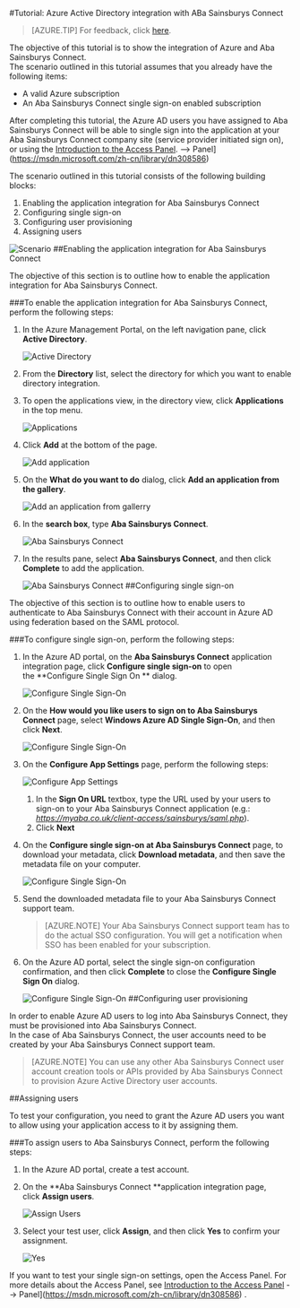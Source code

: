 <properties
    pageTitle="Tutorial: Azure Active Directory integration with ABa Sainsburys Connect | Windows Azure" 
    description="Learn how to use ABa Sainsburys Connect with Azure Active Directory to enable single sign-on, automated provisioning, and more!" 
    services="active-directory" 
    authors="markusvi"  
    documentationCenter="na" 
    manager="stevenpo"/>
<tags
	ms.service="active-directory"
	ms.date="10/22/2015"
	wacn.date=""/>

#Tutorial: Azure Active Directory integration with ABa Sainsburys Connect
<!-- keep by customization: begin -->
>[AZURE.TIP] For feedback, click [here](http://go.microsoft.com/fwlink/?LinkId=615290).
<!-- keep by customization: end -->
<!-- keep by customization: end -->

The objective of this tutorial is to show the integration of Azure and Aba Sainsburys Connect.  
The scenario outlined in this tutorial assumes that you already have the following items:

-   A valid Azure subscription
-   An Aba Sainsburys Connect single sign-on enabled subscription

After completing this tutorial, the Azure AD users you have assigned to Aba Sainsburys Connect will be able to single sign into the application at your Aba Sainsburys Connect company site (service provider initiated sign on), or using the [Introduction to the Access <!-- keep by customization: begin --><!-- deleted by customization <!-- keep by customization: end --> Panel](/documentation/articles/active-directory-saas-access-panel-introduction). <!-- keep by customization: begin --> --><!-- keep by customization: begin --> Panel](https://msdn.microsoft.com/zh-cn/library/dn308586) <!-- keep by customization: end --><!-- keep by customization: end -->

The scenario outlined in this tutorial consists of the following building blocks:

1.  Enabling the application integration for Aba Sainsburys Connect
2.  Configuring single sign-on
3.  Configuring user provisioning
4.  Assigning users

![Scenario](./media/active-directory-saas-aba-sainsburys-connect-tutorial/IC807723.png "Scenario")
##Enabling the application integration for Aba Sainsburys Connect

The objective of this section is to outline how to enable the application integration for Aba Sainsburys Connect.

###To enable the application integration for Aba Sainsburys Connect, perform the following steps:

1.  In the Azure Management Portal, on the left navigation pane, click **Active Directory**.

    ![Active Directory](./media/active-directory-saas-aba-sainsburys-connect-tutorial/IC700993.png "Active Directory")

2.  From the **Directory** list, select the directory for which you want to enable directory integration.

3.  To open the applications view, in the directory view, click **Applications** in the top menu.

    ![Applications](./media/active-directory-saas-aba-sainsburys-connect-tutorial/IC700994.png "Applications")

4.  Click **Add** at the bottom of the page.

    ![Add application](./media/active-directory-saas-aba-sainsburys-connect-tutorial/IC749321.png "Add application")

5.  On the **What do you want to do** dialog, click **Add an application from the gallery**.

    ![Add an application from gallerry](./media/active-directory-saas-aba-sainsburys-connect-tutorial/IC749322.png "Add an application from gallerry")

6.  In the **search box**, type **Aba Sainsburys Connect**.

    ![Aba Sainsburys Connect](./media/active-directory-saas-aba-sainsburys-connect-tutorial/IC807724.png "Aba Sainsburys Connect")

7.  In the results pane, select **Aba Sainsburys Connect**, and then click **Complete** to add the application.

    ![Aba Sainsburys Connect](./media/active-directory-saas-aba-sainsburys-connect-tutorial/IC807725.png "Aba Sainsburys Connect")
##Configuring single sign-on

The objective of this section is to outline how to enable users to authenticate to Aba Sainsburys Connect with their account in Azure AD using federation based on the SAML protocol.

###To configure single sign-on, perform the following steps:

1.  In the Azure AD portal, on the **Aba Sainsburys Connect** application integration page, click **Configure single sign-on** to open the **Configure Single Sign On ** dialog.

    ![Configure Single Sign-On](./media/active-directory-saas-aba-sainsburys-connect-tutorial/IC807726.png "Configure Single Sign-On")

2.  On the **How would you like users to sign on to Aba Sainsburys Connect** page, select **Windows Azure AD Single Sign-On**, and then click **Next**.

    ![Configure Single Sign-On](./media/active-directory-saas-aba-sainsburys-connect-tutorial/IC807727.png "Configure Single Sign-On")

3.  On the **Configure App Settings** page, perform the following steps:

    ![Configure App Settings](./media/active-directory-saas-aba-sainsburys-connect-tutorial/IC807728.png "Configure App Settings")

    1.  In the **Sign On URL** textbox, type the URL used by your users to sign-on to your Aba Sainsburys Connect application (e.g.: *https://myaba.co.uk/client-access/sainsburys/saml.php*).
    2.  Click **Next**

4.  On the **Configure single sign-on at Aba Sainsburys Connect** page, to download your metadata, click **Download metadata**, and then save the metadata file on your computer.

    ![Configure Single Sign-On](./media/active-directory-saas-aba-sainsburys-connect-tutorial/IC807729.png "Configure Single Sign-On")

5.  Send the downloaded metadata file to your Aba Sainsburys Connect support team.

    >[AZURE.NOTE] Your Aba Sainsburys Connect support team has to do the actual SSO configuration.
    You will get a notification when SSO has been enabled for your subscription.

6.  On the Azure AD portal, select the single sign-on configuration confirmation, and then click **Complete** to close the **Configure Single Sign On** dialog.

    ![Configure Single Sign-On](./media/active-directory-saas-aba-sainsburys-connect-tutorial/IC807730.png "Configure Single Sign-On")
##Configuring user provisioning

In order to enable Azure AD users to log into Aba Sainsburys Connect, they must be provisioned into Aba Sainsburys Connect.  
In the case of Aba Sainsburys Connect, the user accounts need to be created by your Aba Sainsburys Connect support team.

>[AZURE.NOTE] You can use any other Aba Sainsburys Connect user account creation tools or APIs provided by Aba Sainsburys Connect to provision Azure Active Directory user accounts.

##Assigning users

To test your configuration, you need to grant the Azure AD users you want to allow using your application access to it by assigning them.

###To assign users to Aba Sainsburys Connect, perform the following steps:

1.  In the Azure AD portal, create a test account.

2.  On the **Aba Sainsburys Connect **application integration page, click **Assign users**.

    ![Assign Users](./media/active-directory-saas-aba-sainsburys-connect-tutorial/IC807731.png "Assign Users")

3.  Select your test user, click **Assign**, and then click **Yes** to confirm your assignment.

    ![Yes](./media/active-directory-saas-aba-sainsburys-connect-tutorial/IC767830.png "Yes")

If you want to test your single sign-on settings, open the Access Panel. For more details about the Access Panel, see [Introduction to the Access <!-- keep by customization: begin --><!-- deleted by customization <!-- keep by customization: end --> Panel](/documentation/articles/active-directory-saas-access-panel-introduction) <!-- keep by customization: begin --> --><!-- keep by customization: begin --> Panel](https://msdn.microsoft.com/zh-cn/library/dn308586) <!-- keep by customization: end --><!-- keep by customization: end -->.
